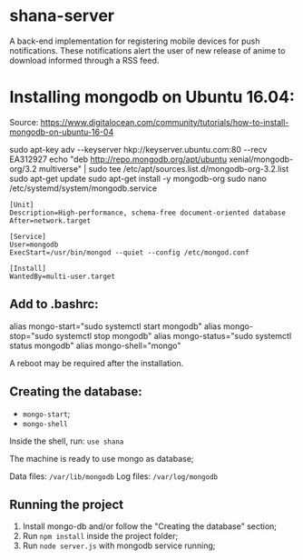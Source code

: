 # shana-server
A back-end implementation for registering mobile devices for push notifications. These notifications alert the user of new release of anime to download informed through a RSS feed.


# Installing mongodb on Ubuntu 16.04:
Source: https://www.digitalocean.com/community/tutorials/how-to-install-mongodb-on-ubuntu-16-04

sudo apt-key adv --keyserver hkp://keyserver.ubuntu.com:80 --recv EA312927
echo "deb http://repo.mongodb.org/apt/ubuntu xenial/mongodb-org/3.2 multiverse" | sudo tee /etc/apt/sources.list.d/mongodb-org-3.2.list
sudo apt-get update
sudo apt-get install -y mongodb-org
sudo nano /etc/systemd/system/mongodb.service

```
[Unit]
Description=High-performance, schema-free document-oriented database
After=network.target

[Service]
User=mongodb
ExecStart=/usr/bin/mongod --quiet --config /etc/mongod.conf

[Install]
WantedBy=multi-user.target
```

## Add to .bashrc:
alias mongo-start="sudo systemctl start mongodb"
alias mongo-stop="sudo systemctl stop mongodb"
alias mongo-status="sudo systemctl status mongodb"
alias mongo-shell="mongo"

A reboot may be required after the installation.

## Creating the database:
- `mongo-start`;
- `mongo-shell`

Inside the shell, run:
`use shana`

The machine is ready to use mongo as database;

Data files: `/var/lib/mongodb`
Log files: `/var/log/mongodb`


## Running the project

1) Install mongo-db and/or follow the "Creating the database" section;
2) Run `npm install` inside the project folder;
3) Run `node server.js` with mongodb service running;

